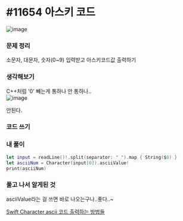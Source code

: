 # #11654 아스키 코드

![image](https://user-images.githubusercontent.com/28949235/127749201-6d3615a5-bf95-4913-8a67-e17278713e65.png)

### 문제 정리

소문자, 대문자, 숫자(0~9) 입력받고 아스키코드값 출력하기

### 생각해보기

C++처럼 '0' 빼는게 통하나 안 통하나..  
![image](https://user-images.githubusercontent.com/28949235/127749248-678d4616-f129-4b3d-9ca9-84826b695685.png)

안된다.

### 코드 쓰기

### 내 풀이

```swift
let input = readLine()!.split(separator: " ").map { String($0) }
let asciiNum = Character(input[0]).asciiValue!
print(asciiNum)
```

### 풀고 나서 알게된 것

asciiValue라는 걸 쓰면 바로 나오는구나..좋다..~

[Swift Character ascii 코드 출력하는 방법들](https://0urtrees.tistory.com/223)

